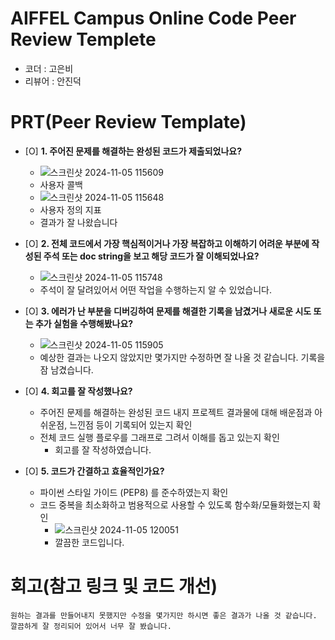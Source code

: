 # AIFFEL Campus Online Code Peer Review Templete
- 코더 : 고은비
- 리뷰어 : 안진덕


# PRT(Peer Review Template)
- [O]  **1. 주어진 문제를 해결하는 완성된 코드가 제출되었나요?**
    - ![스크린샷 2024-11-05 115609](https://github.com/user-attachments/assets/497eb286-67db-406b-8bce-5df2fd00f867)
    - 사용자 콜백
    - ![스크린샷 2024-11-05 115648](https://github.com/user-attachments/assets/1694883c-4b19-4ec0-ad28-5beb924103c8)
    - 사용자 정의 지표
    - 결과가 잘 나왔습니다

- [O]  **2. 전체 코드에서 가장 핵심적이거나 가장 복잡하고 이해하기 어려운 부분에 작성된 
주석 또는 doc string을 보고 해당 코드가 잘 이해되었나요?**
    - ![스크린샷 2024-11-05 115748](https://github.com/user-attachments/assets/b881f21c-1391-4b56-83fa-d734185ff059)
    - 주석이 잘 달려있어서 어떤 작업을 수행하는지 알 수 있었습니다.

        
- [O]  **3. 에러가 난 부분을 디버깅하여 문제를 해결한 기록을 남겼거나
새로운 시도 또는 추가 실험을 수행해봤나요?**
    - ![스크린샷 2024-11-05 115905](https://github.com/user-attachments/assets/3c7a20bc-1ec6-4e9d-b546-3800e5cff4ed)
    - 예상한 결과는 나오지 않았지만 몇가지만 수정하면 잘 나올 것 같습니다. 기록을 잠 남겼습니다.

        
- [O]  **4. 회고를 잘 작성했나요?**
    - 주어진 문제를 해결하는 완성된 코드 내지 프로젝트 결과물에 대해
    배운점과 아쉬운점, 느낀점 등이 기록되어 있는지 확인
    - 전체 코드 실행 플로우를 그래프로 그려서 이해를 돕고 있는지 확인
        - 회고를 잘 작성하였습니다.
        
- [O]  **5. 코드가 간결하고 효율적인가요?**
    - 파이썬 스타일 가이드 (PEP8) 를 준수하였는지 확인
    - 코드 중복을 최소화하고 범용적으로 사용할 수 있도록 함수화/모듈화했는지 확인
        - ![스크린샷 2024-11-05 120051](https://github.com/user-attachments/assets/4913cf0d-ae29-4f6c-88a0-053c543e613e)
        - 깔끔한 코드입니다.



# 회고(참고 링크 및 코드 개선)
```
원하는 결과를 만들어내지 못했지만 수정을 몇가지만 하시면 좋은 결과가 나올 것 같습니다. 깔끔하게 잘 정리되어 있어서 너무 잘 봤습니다.
```

